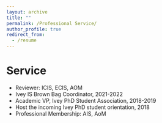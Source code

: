 ```yaml
---
layout: archive
title: ""
permalink: /Professional Service/
author_profile: true
redirect_from:
  - /resume
---
```


Service
======
* Reviewer: ICIS, ECIS, AOM
* Ivey IS Brown Bag Coordinator, 2021-2022
* Academic VP, Ivey PhD Student Association, 2018-2019 
* Host the incoming Ivey PhD student orientation, 2018
* Professional Membership: AIS, AoM
